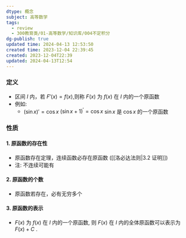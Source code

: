 ```yaml
---
dtype: 概念
subject: 高等数学
tags:
  - review
  - 300教育类/01-高等数学/知识库/004不定积分
dg-publish: true
updated time: 2024-04-13 12:53:50
created time: 2023-12-04 22:39:45
created: 2023-12-04T22:39
updated: 2024-04-13T12:54
---
```

### 定义
- 区间 $I$ 内，若 $F'(x)=f(x)$,则称 $F(x)$ 为 $f(x)$ 在 $I$ 内的一个原函数
- 例如:
	- $(\sin x)'=\cos x$
	  $(\sin{x}+1)^{\prime}=\cos{x}$
	  $\sin x$ 是 $\cos x$ 的一个原函数 

### 性质
#### 1. 原函数的存在性
- 原函数存在定理，连续函数必存在原函数 ([[洛必达法则|3.2 证明]])
- 注: 不连续可能有

#### 2. 原函数的个数
- 原函数若存在，必有无穷多个

#### 3. 原函数的表示
- $F (x)$ 为 $f(x)$ 在 $I$ 内的一个原函数, 则 $F(x)$ 在 $I$ 内的全体原函数可以表示为 $F (x) + C$ .